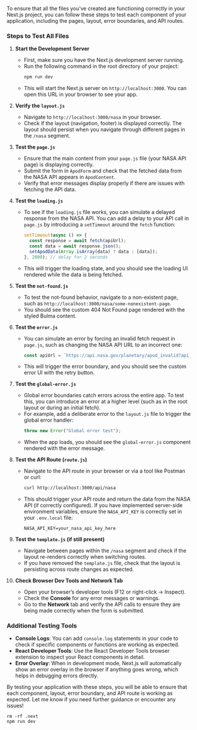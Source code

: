 To ensure that all the files you've created are functioning correctly in your Next.js project, you can follow these steps to test each component of your application, including the pages, layout, error boundaries, and API routes.

### Steps to Test All Files

1. **Start the Development Server**

   - First, make sure you have the Next.js development server running.
   - Run the following command in the root directory of your project:
     ```bash
     npm run dev
     ```
   - This will start the Next.js server on `http://localhost:3000`. You can open this URL in your browser to see your app.

2. **Verify the `layout.js`**

   - Navigate to `http://localhost:3000/nasa` in your browser.
   - Check if the layout (navigation, footer) is displayed correctly. The layout should persist when you navigate through different pages in the `/nasa` segment.

3. **Test the `page.js`**

   - Ensure that the main content from your `page.js` file (your NASA API page) is displaying correctly.
   - Submit the form in `ApodForm` and check that the fetched data from the NASA API appears in `ApodContent`.
   - Verify that error messages display properly if there are issues with fetching the API data.

4. **Test the `loading.js`**

   - To see if the `loading.js` file works, you can simulate a delayed response from the NASA API. You can add a delay to your API call in `page.js` by introducing a `setTimeout` around the `fetch` function:
     ```javascript
     setTimeout(async () => {
       const response = await fetch(apiUrl);
       const data = await response.json();
       setApodData(Array.isArray(data) ? data : [data]);
     }, 2000); // delay for 2 seconds
     ```
   - This will trigger the loading state, and you should see the loading UI rendered while the data is being fetched.

5. **Test the `not-found.js`**

   - To test the not-found behavior, navigate to a non-existent page, such as `http://localhost:3000/nasa/some-nonexistent-page`.
   - You should see the custom 404 Not Found page rendered with the styled Bulma content.

6. **Test the `error.js`**

   - You can simulate an error by forcing an invalid fetch request in `page.js`, such as changing the NASA API URL to an incorrect one:
     ```javascript
     const apiUrl = `https://api.nasa.gov/planetary/apod_invalid?api_key=${apiKey}`;
     ```
   - This will trigger the error boundary, and you should see the custom error UI with the retry button.

7. **Test the `global-error.js`**

   - Global error boundaries catch errors across the entire app. To test this, you can introduce an error at a higher level (such as in the root layout or during an initial fetch).
   - For example, add a deliberate error to the `layout.js` file to trigger the global error handler:
     ```javascript
     throw new Error("Global error test");
     ```
   - When the app loads, you should see the `global-error.js` component rendered with the error message.

8. **Test the API Route (`route.js`)**

   - Navigate to the API route in your browser or via a tool like Postman or curl:
     ```bash
     curl http://localhost:3000/api/nasa
     ```
   - This should trigger your API route and return the data from the NASA API (if correctly configured). If you have implemented server-side environment variables, ensure the `NASA_API_KEY` is correctly set in your `.env.local` file:
     ```env
     NASA_API_KEY=your_nasa_api_key_here
     ```

9. **Test the `template.js` (if still present)**

   - Navigate between pages within the `/nasa` segment and check if the layout re-renders correctly when switching routes.
   - If you have removed the `template.js` file, check that the layout is persisting across route changes as expected.

10. **Check Browser Dev Tools and Network Tab**
    - Open your browser’s developer tools (F12 or right-click -> Inspect).
    - Check the **Console** for any error messages or warnings.
    - Go to the **Network** tab and verify the API calls to ensure they are being made correctly when the form is submitted.

### Additional Testing Tools

- **Console Logs**: You can add `console.log` statements in your code to check if specific components or functions are working as expected.
- **React Developer Tools**: Use the React Developer Tools browser extension to inspect your React components in detail.
- **Error Overlay**: When in development mode, Next.js will automatically show an error overlay in the browser if anything goes wrong, which helps in debugging errors directly.

By testing your application with these steps, you will be able to ensure that each component, layout, error boundary, and API route is working as expected. Let me know if you need further guidance or encounter any issues!

```
rm -rf .next
npm run dev
```

